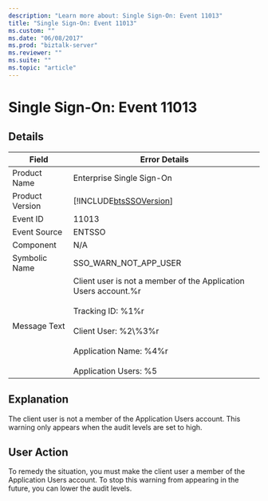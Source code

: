 ```yaml
---
description: "Learn more about: Single Sign-On: Event 11013"
title: "Single Sign-On: Event 11013"
ms.custom: ""
ms.date: "06/08/2017"
ms.prod: "biztalk-server"
ms.reviewer: ""
ms.suite: ""
ms.topic: "article"
---
```

# Single Sign-On: Event 11013
## Details  
  
| Field | Error Details|
|-----------------|------------------------------------------------------------------------------------------------------------------------------------------------------------------------------------------------------|
|  Product Name   |                                                                                      Enterprise Single Sign-On                                                                                       |
| Product Version |                                                                      [!INCLUDE[btsSSOVersion](../includes/btsssoversion-md.md)]                                                                      |
|    Event ID     |                                                                                                11013                                                                                                 |
|  Event Source   |                                                                                                ENTSSO                                                                                                |
|    Component    |                                                                                                 N/A                                                                                                  |
|  Symbolic Name  |                                                                                        SSO_WARN_NOT_APP_USER                                                                                         |
|  Message Text   | Client user is not a member of the Application Users account.%r<br /><br /> Tracking ID: %1%r<br /><br /> Client User: %2\\%3%r<br /><br /> Application Name: %4%r<br /><br /> Application Users: %5 |
  
## Explanation  
 The client user is not a member of the Application Users account. This warning only appears when the audit levels are set to high.  
  
## User Action  
 To remedy the situation, you must make the client user a member of the Application Users account. To stop this warning from appearing in the future, you can lower the audit levels.
